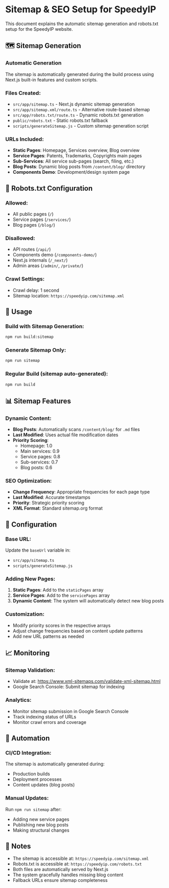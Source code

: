 # Sitemap & SEO Setup for SpeedyIP

This document explains the automatic sitemap generation and robots.txt setup for the SpeedyIP website.

## 🗺️ Sitemap Generation

### Automatic Generation

The sitemap is automatically generated during the build process using Next.js built-in features and custom scripts.

### Files Created:

- `src/app/sitemap.ts` - Next.js dynamic sitemap generation
- `src/app/sitemap.xml/route.ts` - Alternative route-based sitemap
- `src/app/robots.txt/route.ts` - Dynamic robots.txt generation
- `public/robots.txt` - Static robots.txt fallback
- `scripts/generateSitemap.js` - Custom sitemap generation script

### URLs Included:

- **Static Pages**: Homepage, Services overview, Blog overview
- **Service Pages**: Patents, Trademarks, Copyrights main pages
- **Sub-Services**: All service sub-pages (search, filing, etc.)
- **Blog Posts**: Dynamic blog posts from `/content/blog/` directory
- **Components Demo**: Development/design system page

## 🤖 Robots.txt Configuration

### Allowed:

- All public pages (`/`)
- Service pages (`/services/`)
- Blog pages (`/blog/`)

### Disallowed:

- API routes (`/api/`)
- Components demo (`/components-demo/`)
- Next.js internals (`/_next/`)
- Admin areas (`/admin/`, `/private/`)

### Crawl Settings:

- Crawl delay: 1 second
- Sitemap location: `https://speedyip.com/sitemap.xml`

## 🚀 Usage

### Build with Sitemap Generation:

```bash
npm run build:sitemap
```

### Generate Sitemap Only:

```bash
npm run sitemap
```

### Regular Build (sitemap auto-generated):

```bash
npm run build
```

## 📊 Sitemap Features

### Dynamic Content:

- **Blog Posts**: Automatically scans `/content/blog/` for `.md` files
- **Last Modified**: Uses actual file modification dates
- **Priority Scoring**:
  - Homepage: 1.0
  - Main services: 0.9
  - Service pages: 0.8
  - Sub-services: 0.7
  - Blog posts: 0.6

### SEO Optimization:

- **Change Frequency**: Appropriate frequencies for each page type
- **Last Modified**: Accurate timestamps
- **Priority**: Strategic priority scoring
- **XML Format**: Standard sitemap.org format

## 🔧 Configuration

### Base URL:

Update the `baseUrl` variable in:

- `src/app/sitemap.ts`
- `scripts/generateSitemap.js`

### Adding New Pages:

1. **Static Pages**: Add to the `staticPages` array
2. **Service Pages**: Add to the `servicePages` array
3. **Dynamic Content**: The system will automatically detect new blog posts

### Customization:

- Modify priority scores in the respective arrays
- Adjust change frequencies based on content update patterns
- Add new URL patterns as needed

## 📈 Monitoring

### Sitemap Validation:

- Validate at: https://www.xml-sitemaps.com/validate-xml-sitemap.html
- Google Search Console: Submit sitemap for indexing

### Analytics:

- Monitor sitemap submission in Google Search Console
- Track indexing status of URLs
- Monitor crawl errors and coverage

## 🔄 Automation

### CI/CD Integration:

The sitemap is automatically generated during:

- Production builds
- Deployment processes
- Content updates (blog posts)

### Manual Updates:

Run `npm run sitemap` after:

- Adding new service pages
- Publishing new blog posts
- Making structural changes

## 📝 Notes

- The sitemap is accessible at: `https://speedyip.com/sitemap.xml`
- Robots.txt is accessible at: `https://speedyip.com/robots.txt`
- Both files are automatically served by Next.js
- The system gracefully handles missing blog content
- Fallback URLs ensure sitemap completeness
